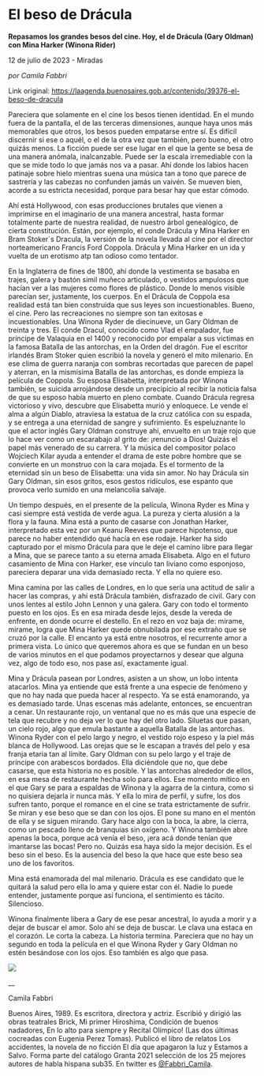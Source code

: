 # El beso de Drácula

**Repasamos los grandes besos del cine. Hoy, el de Drácula (Gary Oldman) con Mina Harker (Winona Rider)**

12 de julio de 2023 - Miradas

_por Camila Fabbri_

Link original: https://laagenda.buenosaires.gob.ar/contenido/39376-el-beso-de-dracula



Pareciera que solamente en el cine los besos tienen identidad. En el mundo fuera de la pantalla, el de las terceras dimensiones, aunque haya unos más memorables que otros, los besos pueden empatarse entre sí. Es difícil discernir si ese o aquél, o el de la otra vez que también, pero bueno, el otro quizás menos. La ficción puede ser ese lugar en el que la gente se besa de una manera anómala, inalcanzable. Puede ser la escala irremediable con la que se mide todo lo que jamás nos va a pasar. Ahí donde los labios hacen patinaje sobre hielo mientras suena una música tan a tono que parece de sastrería y las cabezas no confunden jamás un vaivén. Se mueven bien, acorde a su estricta necesidad, porque para besar hay que estar cómodo.




Ahí está Hollywood, con esas producciones brutales que vienen a imprimirse en el imaginario de una manera ancestral, hasta formar totalmente parte de nuestra realidad, de nuestro árbol genealógico, de cierta constitución. Están, por ejemplo, el conde Drácula y Mina Harker en Bram Stoker´s Dracula, la versión de la novela llevada al cine por el director norteamericano Francis Ford Coppola. Drácula y Mina Harker en un ida y vuelta de un erotismo atp tan odioso como tentador.




En la Inglaterra de fines de 1800, ahí donde la vestimenta se basaba en trajes, galera y bastón simil muñeco articulado, o vestidos ampulosos que hacían ver a las mujeres como flores de plástico. Donde lo menos visible parecían ser, justamente, los cuerpos. En el Drácula de Coppola esa realidad está tan bien construida que sus leyes son incuestionables. Bueno, el cine. Pero las recreaciones no siempre son tan exitosas e incuestionables. Una Winona Ryder de diecinueve, un Gary Oldman de treinta y tres. El conde Dracul, conocido como Vlad el empalador, fue príncipe de Valaquia en el 1400 y reconocido por empalar a sus víctimas en la famosa Batalla de las antorchas, en la Orden del dragón. Fue el escritor irlandés Bram Stoker quien escribió la novela y generó el mito milenario. En ese clima de guerra naranja con sombras recortadas que parecen de papel y aterran, en la mismísima Batalla de las antorchas, es donde empieza la película de Coppola. Su esposa Elisabetta, interpretada por Winona también, se suicida arrojándose desde un precipicio al recibir la noticia falsa de que su esposo había muerto en pleno combate. Cuando Drácula regresa victorioso y vivo, descubre que Elisabetta murió y enloquece. Le vende el alma a algún Diablo, atraviesa la estatua de la cruz católica con su espada, y se entrega a una eternidad de sangre y sufrimiento. Es espeluznante lo que el actor inglés Gary Oldman construye ahí, envuelto en un traje rojo que lo hace ver como un escarabajo al grito de: ¡renuncio a Dios! Quizás el papel más venerado de su carrera. Y la música del compositor polaco Wojciech Kilar ayuda a entender el drama de este pobre hombre que se convierte en un monstruo con la cara mojada. Es el tormento de la eternidad sin un beso de Elisabetta: una vida sin amor. No hay Drácula sin Gary Oldman, sin esos gritos, esos gestos ridículos, ese espanto que provoca verlo sumido en una melancolía salvaje.




Un tiempo después, en el presente de la película, Winona Ryder es Mina y casi siempre está vestida de verde agua. La pureza y cierta alusión a la flora y la fauna. Mina está a punto de casarse con Jonathan Harker, interpretado esta vez por un Keanu Reeves que parece hipotenso, que parece no haber entendido qué hacía en ese rodaje. Harker ha sido capturado por el mismo Drácula para que le deje el camino libre para llegar a Mina, que se parece tanto a su eterna amada Elisabeta. Algo en el futuro casamiento de Mina con Harker, ese vínculo tan liviano como esponjoso, pareciera deparar una vida demasiado recta. Y ella no quiere eso.




Mina camina por las calles de Londres, en lo que sería una actitud de salir a hacer las compras, y ahí está Drácula también, disfrazado de civil. Gary con unos lentes al estilo John Lennon y una galera. Gary con todo el tormento puesto en los ojos. Es en esa mirada desde lejos, desde la vereda de enfrente, en donde ocurre el destello. En el rezo en voz baja de: mirame, mirame, logra que Mina Harker quede obnubilada por ese extraño que se cruzó por la calle. El encanto ya está entre nosotros, el recurrente amor a primera vista. Lo único que queremos ahora es que se fundan en un beso de varios minutos en el que podamos proyectarnos y desear que alguna vez, algo de todo eso, nos pase así, exactamente igual.




Mina y Drácula pasean por Londres, asisten a un show, un lobo intenta atacarlos. Mina ya entiende que está frente a una especie de fenómeno y que no hay nada que pueda hacer al respecto. Ya se está enamorando, ya es demasiado tarde. Unas escenas más adelante, entonces, se encuentran a cenar. Un restaurante rojo, un ventanal que no es más que una especie de tela que recubre y no deja ver lo que hay del otro lado. Siluetas que pasan, un cielo rojo, algo que emula bastante a aquella Batalla de las antorchas. Winona Ryder con el pelo largo y negro, el vestido rojo espeso y la piel más blanca de Hollywood. Las orejas que se le escapan a través del pelo y esa franja etaria tan al límite. Gary Oldman con su pelo largo y el traje de príncipe con arabescos bordados. Ella diciéndole que no, que debe casarse, que esta historia no es posible. Y las antorchas alrededor de ellos, en esa mesa de restaurante hecha solo para ellos. Ese momento mítico en el que Gary se para a espaldas de Winona y la agarra de la cintura, como si no quisiera dejarla ir nunca más. Y ella lo mira de perfil, y sufre, los dos sufren tanto, porque el romance en el cine se trata estrictamente de sufrir. Se miran y ese beso que se dan con los ojos. El pone su mano en el mentón de ella y se siguen mirando. Gary hace algo con la boca, la abre, la cierra, como un pescado lleno de branquias sin oxígeno. Y Winona también abre apenas la boca, porque acá venía el beso, ¡era acá donde tenían que imantarse las bocas! Pero no. Quizás esa haya sido la mejor decisión. Es el beso sin el beso. Es la ausencia del beso la que hace que este beso sea uno de los favoritos.




Mina está enamorada del mal milenario. Drácula es ese candidato que le quitará la salud pero ella lo ama y quiere estar con él. Nadie lo puede entender, justamente porque así funciona, el sentimiento es tácito. Silencioso.




Winona finalmente libera a Gary de ese pesar ancestral, lo ayuda a morir y a dejar de buscar el amor. Solo ahí se deja de buscar. Le clava una estaca en el corazón. Le corta la cabeza. La historia termina. Pareciera que no hay un segundo en toda la película en el que Winona Ryder y Gary Oldman no estén besándose con los ojos. Eso también es algo que pasa.




[![](https://img.youtube.com/vi/jQeluPqycKI/0.jpg)](https://www.youtube.com/watch?v=jQeluPqycKI)




\_\_




Camila Fabbri




Buenos Aires, 1989. Es escritora, directora y actriz. Escribió y dirigió las obras teatrales Brick, Mi primer Hiroshima, Condición de buenos nadadores, En lo alto para siempre y Recital Olímpico! (Las dos últimas cocreadas con Eugenia Perez Tomas). Publicó el libro de relatos Los accidentes, la novela de no ficción El día que apagaron la luz y Estamos a Salvo. Forma parte del catálogo Granta 2021 selección de los 25 mejores autores de habla hispana sub35. En twitter es [@Fabbri\_Camila](https://twitter.com/fabbri_camila).



